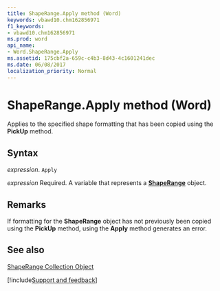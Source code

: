 ```yaml
---
title: ShapeRange.Apply method (Word)
keywords: vbawd10.chm162856971
f1_keywords:
- vbawd10.chm162856971
ms.prod: word
api_name:
- Word.ShapeRange.Apply
ms.assetid: 175cbf2a-659c-c4b3-8d43-4c1601241dec
ms.date: 06/08/2017
localization_priority: Normal
---
```



# ShapeRange.Apply method (Word)

Applies to the specified shape formatting that has been copied using the  **PickUp** method.


## Syntax

_expression_. `Apply`

_expression_ Required. A variable that represents a **[ShapeRange](Word.shaperange.md)** object.


## Remarks

If formatting for the  **ShapeRange** object has not previously been copied using the **PickUp** method, using the **Apply** method generates an error.


## See also


[ShapeRange Collection Object](Word.shaperange.md)

[!include[Support and feedback](~/includes/feedback-boilerplate.md)]
